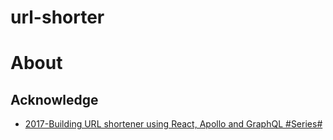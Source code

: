 # url-shorter

# About

## Acknowledge

* [2017-Building URL shortener using React, Apollo and GraphQL #Series#](https://parg.co/UM7)
